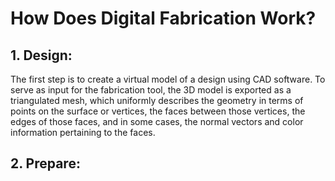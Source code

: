 # How Does Digital Fabrication Work?

## 1. Design:

The first step is to create a virtual model of a design using CAD software. To serve as input for the
fabrication tool, the 3D model is exported as a triangulated mesh, which uniformly describes the geometry
in terms of points on the surface or vertices, the faces between those vertices, the edges of those faces,
and in some cases, the normal vectors and color information pertaining to the faces.

## 2. Prepare: 

